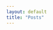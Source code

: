```yaml
---
layout: default
title: "Posts"
---
```


<!-- {% raw %}{% seo %}{% endraw %}
 -->
<!-- Google tag (gtag.js) -->
 
 <head>
</head>
 
<script async src="https://www.googletagmanager.com/gtag/js?id=G-TTC6RSBSSV"></script>
<script>
  window.dataLayer = window.dataLayer || [];
  function gtag(){dataLayer.push(arguments);}
  gtag('js', new Date());

  gtag('config', 'G-TTC6RSBSSV');
</script>
<!-- {% if site.show_excerpts %}
  {% include home.html %}
{% else %}
  {% include archive.html title="Posts" %}
{% endif %} -->
